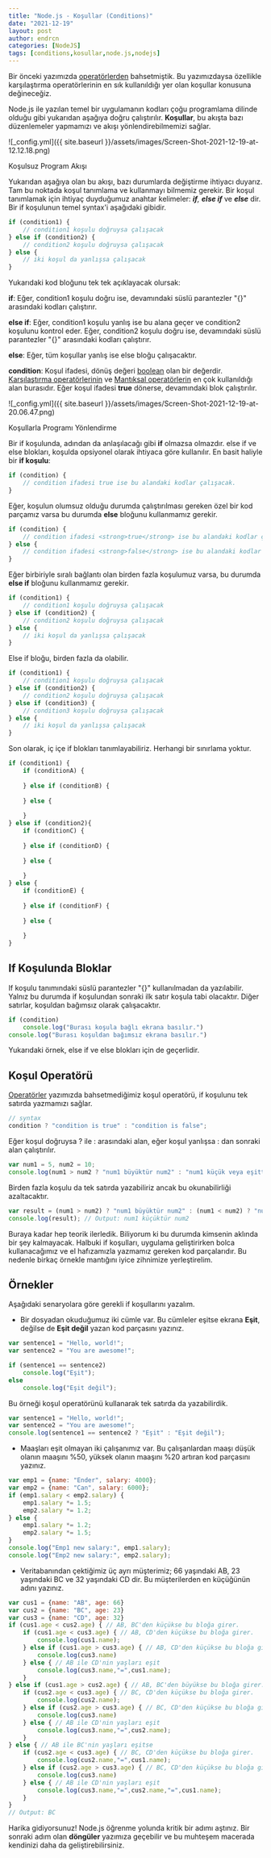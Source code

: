 ```yaml
---
title: "Node.js - Koşullar (Conditions)"
date: "2021-12-19"
layout: post
author: endrcn
categories: [NodeJS]
tags: [conditions,kosullar,node.js,nodejs]
---
```


Bir önceki yazımızda [operatörlerden](https://endrcn.dev/nodejs/operators/) bahsetmiştik. Bu yazımızdaysa özellikle karşılaştırma operatörlerinin en sık kullanıldığı yer olan koşullar konusuna değineceğiz.

Node.js ile yazılan temel bir uygulamanın kodları çoğu programlama dilinde olduğu gibi yukarıdan aşağıya doğru çalıştırılır. **Koşullar**, bu akışta bazı düzenlemeler yapmamızı ve akışı yönlendirebilmemizi sağlar.

![_config.yml]({{ site.baseurl }}/assets/images/Screen-Shot-2021-12-19-at-12.12.18.png)

Koşulsuz Program Akışı

Yukarıdan aşağıya olan bu akışı, bazı durumlarda değiştirme ihtiyacı duyarız. Tam bu noktada koşul tanımlama ve kullanmayı bilmemiz gerekir. Bir koşul tanımlamak için ihtiyaç duyduğumuz anahtar kelimeler: _**if**, **else if**_ ve **_else_** dir. Bir if koşulunun temel syntax'i aşağıdaki gibidir.

```javascript
if (condition1) {
    // condition1 koşulu doğruysa çalışacak
} else if (condition2) {
    // condition2 koşulu doğruysa çalışacak
} else {
    // iki koşul da yanlışsa çalışacak
}
```

Yukarıdaki kod bloğunu tek tek açıklayacak olursak:

**if**: Eğer, condition1 koşulu doğru ise, devamındaki süslü parantezler "{}" arasındaki kodları çalıştırır.

**else if**: Eğer, condition1 koşulu yanlış ise bu alana geçer ve condition2 koşulunu kontrol eder. Eğer, condition2 koşulu doğru ise, devamındaki süslü parantezler "{}" arasındaki kodları çalıştırır.

**else**: Eğer, tüm koşullar yanlış ise else bloğu çalışacaktır.

**condition**: Koşul ifadesi, dönüş değeri [boolean](https://endrcn.dev/nodejs/data-types/#Booleans) olan bir değerdir. [Karş](https://endrcn.dev/nodejs/operators/)[ılaştırma operatörlerinin](https://endrcn.dev/nodejs/operators/#Karsilastirma_Operatorleri) ve [Mantıksal operatörlerin](https://endrcn.dev/nodejs/operators/#Mantiksal_Operatorler) en çok kullanıldığı alan burasıdır. Eğer koşul ifadesi **true** dönerse, devamındaki blok çalıştırılır.

![_config.yml]({{ site.baseurl }}/assets/images/Screen-Shot-2021-12-19-at-20.06.47.png)

Koşullarla Programı Yönlendirme

Bir if koşulunda, adından da anlaşılacağı gibi **if** olmazsa olmazdır. else if ve else blokları, koşulda opsiyonel olarak ihtiyaca göre kullanılır. En basit haliyle bir **if koşulu**:

```javascript
if (condition) {
    // condition ifadesi true ise bu alandaki kodlar çalışacak.
}
```

Eğer, koşulun olumsuz olduğu durumda çalıştırılması gereken özel bir kod parçamız varsa bu durumda **else** bloğunu kullanmamız gerekir.

```javascript
if (condition) {
    // condition ifadesi <strong>true</strong> ise bu alandaki kodlar çalışacak.
} else {
    // condition ifadesi <strong>false</strong> ise bu alandaki kodlar çalışacak.
}
```

Eğer birbiriyle sıralı bağlantı olan birden fazla koşulumuz varsa, bu durumda **else if** bloğunu kullanmamız gerekir.

```javascript
if (condition1) {
    // condition1 koşulu doğruysa çalışacak
} else if (condition2) {
    // condition2 koşulu doğruysa çalışacak
} else {
    // iki koşul da yanlışsa çalışacak
}
```

Else if bloğu, birden fazla da olabilir.

```javascript
if (condition1) {
    // condition1 koşulu doğruysa çalışacak
} else if (condition2) {
    // condition2 koşulu doğruysa çalışacak
} else if (condition3) {
    // condition3 koşulu doğruysa çalışacak
} else {
    // iki koşul da yanlışsa çalışacak
}
```

Son olarak, iç içe if blokları tanımlayabiliriz. Herhangi bir sınırlama yoktur.

```javascript
if (condition1) {
    if (conditionA) {
        
    } else if (conditionB) {
        
    } else {
        
    }
} else if (condition2){
    if (conditionC) {
        
    } else if (conditionD) {
        
    } else {
        
    }
} else {
    if (conditionE) {
        
    } else if (conditionF) {
        
    } else {
        
    }
}
```

## If Koşulunda Bloklar

If koşulu tanımındaki süslü parantezler "{}" kullanılmadan da yazılabilir. Yalnız bu durumda if koşulundan sonraki ilk satır koşula tabi olacaktır. Diğer satırlar, koşuldan bağımsız olarak çalışacaktır.

```javascript
if (condition)
    console.log("Burası koşula bağlı ekrana basılır.")
console.log("Burası koşuldan bağımsız ekrana basılır.")
```

Yukarıdaki örnek, else if ve else blokları için de geçerlidir.

## Koşul Operatörü

[Operatörler](https://endrcn.dev/nodejs/operators/) yazımızda bahsetmediğimiz koşul operatörü, if koşulunu tek satırda yazmamızı sağlar.

```javascript
// syntax
condition ? "condition is true" : "condition is false";
```

Eğer koşul doğruysa ? ile : arasındaki alan, eğer koşul yanlışsa : dan sonraki alan çalıştırılır.

```javascript
var num1 = 5, num2 = 10;
console.log(num1 > num2 ? "num1 büyüktür num2" : "num1 küçük veya eşittir num2");
```

Birden fazla koşulu da tek satırda yazabiliriz ancak bu okunabilirliği azaltacaktır.

```javascript
var result = (num1 > num2) ? "num1 büyüktür num2" : (num1 < num2) ? "num1 küçüktür num2" : "num1 eşittir num2";
console.log(result); // Output: num1 küçüktür num2
```

Buraya kadar hep teorik ilerledik. Biliyorum ki bu durumda kimsenin aklında bir şey kalmayacak. Halbuki if koşulları, uygulama geliştirirken bolca kullanacağımız ve el hafızamızla yazmamız gereken kod parçalarıdır. Bu nedenle birkaç örnekle mantığını iyice zihnimize yerleştirelim.

## Örnekler

Aşağıdaki senaryolara göre gerekli if koşullarını yazalım.

- Bir dosyadan okuduğumuz iki cümle var. Bu cümleler eşitse ekrana **Eşit**, değilse de **Eşit değil** yazan kod parçasını yazınız.

```javascript
var sentence1 = "Hello, world!";
var sentence2 = "You are awesome!";

if (sentence1 == sentence2)
    console.log("Eşit");
else
    console.log("Eşit değil");
```

Bu örneği koşul operatörünü kullanarak tek satırda da yazabilirdik.

```javascript
var sentence1 = "Hello, world!";
var sentence2 = "You are awesome!";
console.log(sentence1 == sentence2 ? "Eşit" : "Eşit değil");
```

- Maaşları eşit olmayan iki çalışanımız var. Bu çalışanlardan maaşı düşük olanın maaşını %50, yüksek olanın maaşını %20 artıran kod parçasını yazınız.

```javascript
var emp1 = {name: "Ender", salary: 4000};
var emp2 = {name: "Can", salary: 6000};
if (emp1.salary < emp2.salary) {
    emp1.salary *= 1.5;
    emp2.salary *= 1.2;
} else {
    emp1.salary *= 1.2;
    emp2.salary *= 1.5;
}
console.log("Emp1 new salary:", emp1.salary);
console.log("Emp2 new salary:", emp2.salary);
```

- Veritabanından çektiğimiz üç ayrı müşterimiz; 66 yaşındaki AB, 23 yaşındaki BC ve 32 yaşındaki CD dir. Bu müşterilerden en küçüğünün adını yazınız.

```javascript
var cus1 = {name: "AB", age: 66}
var cus2 = {name: "BC", age: 23}
var cus3 = {name: "CD", age: 32}
if (cus1.age < cus2.age) { // AB, BC'den küçükse bu bloğa girer.
    if (cus1.age < cus3.age) { // AB, CD'den küçükse bu bloğa girer.
        console.log(cus1.name);
    } else if (cus1.age > cus3.age) { // AB, CD'den küçükse bu bloğa girer.
        console.log(cus3.name)
    } else { // AB ile CD'nin yaşları eşit
        console.log(cus3.name,"=",cus1.name);
    }
} else if (cus1.age > cus2.age) { // AB, BC'den büyükse bu bloğa girer.
    if (cus2.age < cus3.age) { // BC, CD'den küçükse bu bloğa girer.
        console.log(cus2.name);
    } else if (cus2.age > cus3.age) { // BC, CD'den küçükse bu bloğa girer.
        console.log(cus3.name)
    } else { // AB ile CD'nin yaşları eşit
        console.log(cus3.name,"=",cus2.name);
    }
} else { // AB ile BC'nin yaşları eşitse
    if (cus2.age < cus3.age) { // BC, CD'den küçükse bu bloğa girer.
        console.log(cus2.name,"=",cus1.name);
    } else if (cus2.age > cus3.age) { // BC, CD'den küçükse bu bloğa girer.
        console.log(cus3.name)
    } else { // AB ile CD'nin yaşları eşit
        console.log(cus3.name,"=",cus2.name,"=",cus1.name);
    }
}
// Output: BC
```

Harika gidiyorsunuz! Node.js öğrenme yolunda kritik bir adımı aştınız. Bir sonraki adım olan **döngüler** yazımıza geçebilir ve bu muhteşem macerada kendinizi daha da geliştirebilirsiniz.

